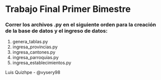 # Trabajo Final Primer Bimestre

### Correr los archivos .py en el siguiente orden para la creación de la base de datos y el ingreso de datos:

1. genera_tablas.py
2. ingresa_provincias.py
3. ingresa_cantones.py
4. ingresa_parroquias.py
5. ingresa_establecimientos.py

Luis Quizhpe - @vysery98